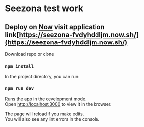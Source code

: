 # Seezona test work

## Deploy on [Now](https://zeit.co/now) visit application link[https://seezona-fvdyhddljm.now.sh/](https://seezona-fvdyhddljm.now.sh/)

Download repo or clone

### `npm install`

In the project directory, you can run:

### `npm run dev`

Runs the app in the development mode.<br>
Open [http://localhost:3000](http://localhost:3000) to view it in the browser.

The page will reload if you make edits.<br>
You will also see any lint errors in the console.

#
